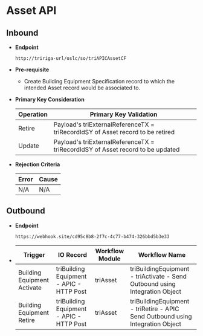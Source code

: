 # Asset API


## Inbound

- **Endpoint**
  ```
  http://tririga-url/oslc/so/triAPICAssetCF
  ```

- **Pre-requisite**
  
  - Create Building Equipment Specification record to which the intended Asset record would be associated to.

- **Primary Key Consideration**

  Operation | Primary Key Validation
  ---|---
  Retire | Payload's triExternalReferenceTX = triRecordIdSY of Asset record to be retired
  Update | Payload's triExternalReferenceTX = triRecordIdSY of Asset record to be updated
  
- **Rejection Criteria**

  Error | Cause
  ---|---
  N/A | N/A



## Outbound

- **Endpoint**
  ```
  https://webhook.site/cd95c8b8-2f7c-4c77-b474-326bbd5b3e33
  ```
  
- Trigger | IO Record | Workflow Module | Workflow Name 
  ---|---|---|---
  Building Equipment Activate | triBuilding Equipment - APIC - HTTP Post | triAsset | triBuildingEquipment - triActivate - Send Outbound using Integration Object 
  Building Equipment Retire | triBuilding Equipment - APIC - HTTP Post | triAsset | triBuildingEquipment - triRetire - APIC Send Outbound using Integration Object  
  
